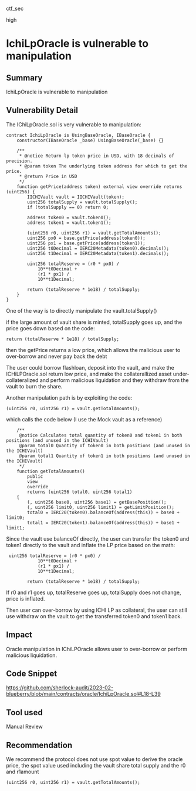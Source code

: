ctf_sec

high

# IchiLpOracle is vulnerable to manipulation

## Summary

IchiLpOracle is vulnerable to manipulation

## Vulnerability Detail

The IChiLpOracle.sol is very vulnerable to manipulation:

```solidity
contract IchiLpOracle is UsingBaseOracle, IBaseOracle {
    constructor(IBaseOracle _base) UsingBaseOracle(_base) {}

    /**
     * @notice Return lp token price in USD, with 18 decimals of precision.
     * @param token The underlying token address for which to get the price.
     * @return Price in USD
     */
    function getPrice(address token) external view override returns (uint256) {
        IICHIVault vault = IICHIVault(token);
        uint256 totalSupply = vault.totalSupply();
        if (totalSupply == 0) return 0;

        address token0 = vault.token0();
        address token1 = vault.token1();

        (uint256 r0, uint256 r1) = vault.getTotalAmounts();
        uint256 px0 = base.getPrice(address(token0));
        uint256 px1 = base.getPrice(address(token1));
        uint256 t0Decimal = IERC20Metadata(token0).decimals();
        uint256 t1Decimal = IERC20Metadata(token1).decimals();

        uint256 totalReserve = (r0 * px0) /
            10**t0Decimal +
            (r1 * px1) /
            10**t1Decimal;

        return (totalReserve * 1e18) / totalSupply;
    }
}
```

One of the way is to directly manipulate the vault.totalSupply()

if the large amount of vault share is minted, totalSupply goes up, and the price goes down based on the code:

```solidity
return (totalReserve * 1e18) / totalSupply;
```

then the getPrice returns a low price, which allows the malicious user to over-borrow and never pay back the debt

The user could borrow flashloan, deposit into the vault, and make the ICHiLPOracle.sol return low price, and make the collaterallized asset under-collateralized and perform malicious liquidation and they withdraw from the vault to burn the share.

Another manipulation path is by exploiting the code:

```solidity
(uint256 r0, uint256 r1) = vault.getTotalAmounts();
```

which calls the code below (I use the Mock vault as a reference)

```solidity
    /**
     @notice Calculates total quantity of token0 and token1 in both positions (and unused in the ICHIVault)
     @param total0 Quantity of token0 in both positions (and unused in the ICHIVault)
     @param total1 Quantity of token1 in both positions (and unused in the ICHIVault)
     */
    function getTotalAmounts()
        public
        view
        override
        returns (uint256 total0, uint256 total1)
    {
        (, uint256 base0, uint256 base1) = getBasePosition();
        (, uint256 limit0, uint256 limit1) = getLimitPosition();
        total0 = IERC20(token0).balanceOf(address(this)) + base0 + limit0;
        total1 = IERC20(token1).balanceOf(address(this)) + base1 + limit1;
```

Since the vault use balanceOf directly, the user can transfer the token0 and token1 directly to the vault and inflate the LP price based on the math:

```solidity
 uint256 totalReserve = (r0 * px0) /
            10**t0Decimal +
            (r1 * px1) /
            10**t1Decimal;

        return (totalReserve * 1e18) / totalSupply;
```

If r0 and r1 goes up, totalReserve goes up, totalSupply does not change, price is inflated.

Then user can over-borrow by using ICHI LP as collateral, the user can still use withdraw on the vault to get the transferred token0 and token1 back.

## Impact

Oracle manipulation in IChiLPOracle allows user to over-borrow or perform malicious liquidation.

## Code Snippet

https://github.com/sherlock-audit/2023-02-blueberry/blob/main/contracts/oracle/IchiLpOracle.sol#L18-L39

## Tool used

Manual Review

## Recommendation

We recommend the protocol does not use spot value to derive the oracle price, the spot value used including the vault share total supply and the r0 and r1amount

```solidity
(uint256 r0, uint256 r1) = vault.getTotalAmounts();
```
